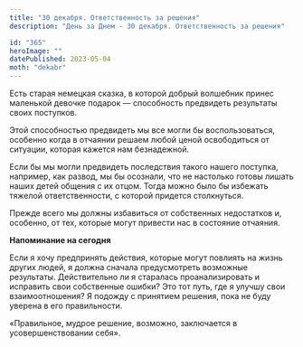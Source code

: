 ```yaml
---
title: "30 декабря. Ответственность за решения"
description: "День за Днем - 30 декабря. Ответственность за решения"

id: "365"
heroImage: ""
datePublished: 2023-05-04
moth: "dekabr"
---
```


Есть старая немецкая сказка, в которой добрый волшебник принес маленькой
девочке подарок — способность предвидеть результаты своих поступков.

Этой способностью предвидеть мы все могли бы воспользоваться, особенно когда в
отчаянии решаем любой ценой освободиться от ситуации, которая кажется нам
безнадежной.

Если бы мы могли предвидеть последствия такого нашего поступка, например, как
развод, мы бы осознали, что не настолько готовы лишать наших детей общения с
их отцом. Тогда можно было бы избежать тяжелой ответственности, с которой
придется столкнуться.

Прежде всего мы должны избавиться от собственных недостатков и, особенно, от
тех, которые могут привести нас в состояние отчаяния.

**Напоминание на сегодня**

Если я хочу предпринять действия, которые могут повлиять на жизнь других
людей, я должна сначала предусмотреть возможные результаты. Действительно ли я
старалась проанализировать и исправить свои собственные ошибки? Это тот путь,
где я улучшу свои взаимоотношения? Я подожду с принятием решения, пока не буду
уверена в его правильности.

«Правильное, мудрое решение, возможно, заключается в усовершенствовании себя».

